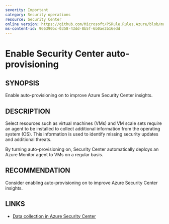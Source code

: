 ```yaml
---
severity: Important
category: Security operations
resource: Security Center
online version: https://github.com/Microsoft/PSRule.Rules.Azure/blob/master/docs/rules/en/Azure.SecurityCenter.Provisioning.md
ms-content-id: 966390bc-0358-43dd-8b5f-6b0ae2b16edd
---
```


# Enable Security Center auto-provisioning

## SYNOPSIS

Enable auto-provisioning on to improve Azure Security Center insights.

## DESCRIPTION

Select resources such as virtual machines (VMs) and VM scale sets require an agent to be installed to collect additional information from the operating system (OS).
This information is used to identify missing security updates and additional threats.

By turning auto-provisioning on, Security Center automatically deploys an Azure Monitor agent to VMs on a regular basis.

## RECOMMENDATION

Consider enabling auto-provisioning on to improve Azure Security Center insights.

## LINKS

- [Data collection in Azure Security Center](https://docs.microsoft.com/en-us/azure/security-center/security-center-enable-data-collection)
